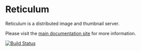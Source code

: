 Reticulum
=========

Reticulum is a distributed image and thumbnail server.

Please visit the [main documentation
site](http://thraxil.github.com/reticulum/) for more information.

[![Build Status](https://travis-ci.org/thraxil/reticulum.png)](https://travis-ci.org/thraxil/reticulum)
